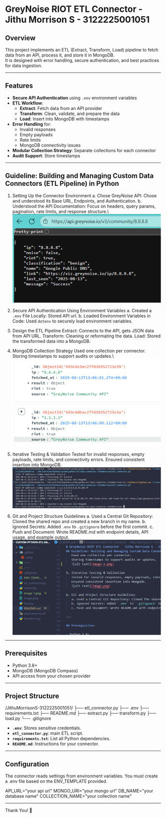 # GreyNoise RIOT ETL Connector - Jithu Morrison S - 3122225001051

## Overview

This project implements an ETL (Extract, Transform, Load) pipeline to fetch data from an API, process it, and store it in MongoDB.  
It is designed with error handling, secure authentication, and best practices for data ingestion.

---

## Features

- **Secure API Authentication** using `.env` environment variables
- **ETL Workflow**:
  - **Extract**: Fetch data from an API provider
  - **Transform**: Clean, validate, and prepare the data
  - **Load**: Insert into MongoDB with timestamps
- **Error Handling** for:
  - Invalid responses
  - Empty payloads
  - Rate limits
  - MongoDB connectivity issues
- **Modular Collection Strategy**: Separate collections for each connector
- **Audit Support**: Store timestamps

---

## Guideline: Building and Managing Custom Data Connectors (ETL Pipeline) in Python

1. Setting Up the Connector Environment
   a. Chose GreyNoise API: Chose and understood its Base URL, Endpoints, and Authentication.
   b. Understood the API Documentation: Focus on headers, query params, pagination, rate limits, and response structure.\\
   ![alt text](image-3.png)

2. Secure API Authentication Using Environment Variables
   a. Created a `.env` File Locally: Stored API url.
   b. Loaded Environment Variables in Code: Used `dotenv` to securely load environment variables.

3. Design the ETL Pipeline
   Extract: Connects to the API, gets JSON data from API URL.
   Transform: Cleaning or reformating the data.
   Load: Stored the transformed data into a MongoDB.

4. MongoDB Collection Strategy
   Used one collection per connector.
   Storing timestamps to support audits or updates.\\
   ![alt text](image-1.png)

5. Iterative Testing & Validation
   Tested for invalid responses, empty payloads, rate limits, and connectivity errors.
   Ensured consistent insertion into MongoDB.
   ![alt text](image.png)

6. Git and Project Structure Guidelines
   a. Used a Central Git Repository: Cloned the shared repo and created a new branch in my name.
   b. Ignored Secrets: Added `.env` to `.gitignore` before the first commit.
   c. Push and Document: Wrote README.md with endpoint details, API usage, and example output.
   ![alt text](image-2.png)

---

## Prerequisites

- Python 3.8+
- MongoDB (MongoDB Compass)
- API access from your chosen provider

---

## Project Structure

/JithuMorrisonS-3122225001051/
├── etl_connector.py
├── .env
├── requirements.txt
├── README.md
├── extract.py
├── transform.py
├── load.py
└── .gitignore

- **`.env`**: Stores sensitive credentials.
- **`etl_connector.py`**: main ETL script.
- **`requirements.txt`**: List all Python dependencies.
- **`README.md`**: Instructions for your connector.

---

## Configuration

The connector reads settings from environment variables. You must create a .env file based on the ENV_TEMPLATE provided.

API_URL="your api url"
MONGO_URI="your mongo url"
DB_NAME="your database name"
COLLECTION_NAME="your collection name"

---

Thank You! 🚀
